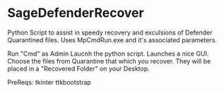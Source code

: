 # SageDefenderRecover
Python Script to assist in speedy recovery and exculsions of Defender Quarantined files.  Uses MpCmdRun.exe and it's associated parameters.

Run "Cmd" as Admin
Laucnh the python script.  Launches a nice GUI. 
Choose the files from Quarantine that which you recover.  They will be placed in a "Recovered Folder" on your Desktop.

PreReqs:
tkinter
ttkbootstrap


